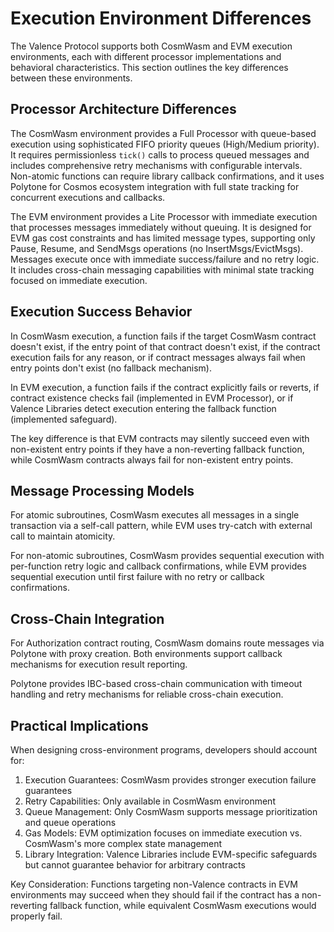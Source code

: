 # Execution Environment Differences

The Valence Protocol supports both CosmWasm and EVM execution environments, each with different processor implementations and behavioral characteristics. This section outlines the key differences between these environments.

## Processor Architecture Differences

The CosmWasm environment provides a Full Processor with queue-based execution using sophisticated FIFO priority queues (High/Medium priority). It requires permissionless `tick()` calls to process queued messages and includes comprehensive retry mechanisms with configurable intervals. Non-atomic functions can require library callback confirmations, and it uses Polytone for Cosmos ecosystem integration with full state tracking for concurrent executions and callbacks.

The EVM environment provides a Lite Processor with immediate execution that processes messages immediately without queuing. It is designed for EVM gas cost constraints and has limited message types, supporting only Pause, Resume, and SendMsgs operations (no InsertMsgs/EvictMsgs). Messages execute once with immediate success/failure and no retry logic. It includes cross-chain messaging capabilities with minimal state tracking focused on immediate execution.

## Execution Success Behavior

In CosmWasm execution, a function fails if the target CosmWasm contract doesn't exist, if the entry point of that contract doesn't exist, if the contract execution fails for any reason, or if contract messages always fail when entry points don't exist (no fallback mechanism).

In EVM execution, a function fails if the contract explicitly fails or reverts, if contract existence checks fail (implemented in EVM Processor), or if Valence Libraries detect execution entering the fallback function (implemented safeguard).

The key difference is that EVM contracts may silently succeed even with non-existent entry points if they have a non-reverting fallback function, while CosmWasm contracts always fail for non-existent entry points.

## Message Processing Models

For atomic subroutines, CosmWasm executes all messages in a single transaction via a self-call pattern, while EVM uses try-catch with external call to maintain atomicity.

For non-atomic subroutines, CosmWasm provides sequential execution with per-function retry logic and callback confirmations, while EVM provides sequential execution until first failure with no retry or callback confirmations.

## Cross-Chain Integration

For Authorization contract routing, CosmWasm domains route messages via Polytone with proxy creation. Both environments support callback mechanisms for execution result reporting.

Polytone provides IBC-based cross-chain communication with timeout handling and retry mechanisms for reliable cross-chain execution.

## Practical Implications

When designing cross-environment programs, developers should account for:

1. Execution Guarantees: CosmWasm provides stronger execution failure guarantees
2. Retry Capabilities: Only available in CosmWasm environment
3. Queue Management: Only CosmWasm supports message prioritization and queue operations
4. Gas Models: EVM optimization focuses on immediate execution vs. CosmWasm's more complex state management
5. Library Integration: Valence Libraries include EVM-specific safeguards but cannot guarantee behavior for arbitrary contracts

Key Consideration: Functions targeting non-Valence contracts in EVM environments may succeed when they should fail if the contract has a non-reverting fallback function, while equivalent CosmWasm executions would properly fail.